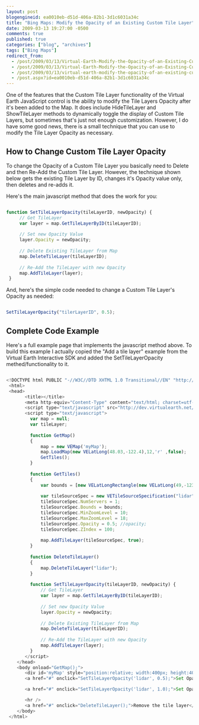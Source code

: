 ```yaml
---
layout: post
blogengineid: ea0010eb-d51d-406a-82b1-3d1c6031a34c
title: "Bing Maps: Modify the Opacity of an Existing Custom Tile Layer"
date: 2009-03-13 19:27:00 -0500
comments: true
published: true
categories: ["blog", "archives"]
tags: ["Bing Maps"]
redirect_from: 
  - /post/2009/03/13/Virtual-Earth-Modify-the-Opacity-of-an-Existing-Custom-Tile-Layer.aspx
  - /post/2009/03/13/Virtual-Earth-Modify-the-Opacity-of-an-Existing-Custom-Tile-Layer
  - /post/2009/03/13/virtual-earth-modify-the-opacity-of-an-existing-custom-tile-layer
  - /post.aspx?id=ea0010eb-d51d-406a-82b1-3d1c6031a34c
---
```

<!-- more -->

One of the features that the Custom Tile Layer functionality of the Virtual Earth JavaScript control is the ability to modify the Tile Layers Opacity after it's been added to the Map. It does include HideTileLayer and ShowTileLayer methods to dynamically toggle the display of Custom Tile Layers, but sometimes that's just not enough customization. However, I do have some good news, there is a small technique that you can use to modify the Tile Layer Opacity as necessary.

## How to Change Custom Tile Layer Opacity

To change the Opacity of a Custom Tile Layer you basically need to Delete and then Re-Add the Custom Tile Layer. However, the technique shown below gets the existing Tile Layer by ID, changes it's Opacity value only, then deletes and re-adds it.

Here's the main javascript method that does the work for you:

```javascript

function SetTileLayerOpacity(tileLayerID, newOpacity) {
     // Get TileLayer
     var layer = map.GetTileLayerByID(tileLayerID);
 
     // Set new Opacity Value
     layer.Opacity = newOpacity;
 
     // Delete Existing TileLayer from Map
     map.DeleteTileLayer(tileLayerID);
     
     // Re-Add the TileLayer with new Opacity
     map.AddTileLayer(layer);
 }

```

And, here's the simple code needed to change a Custom Tile Layer's Opacity as needed:

```javascript

SetTileLayerOpacity("tilerLayerID", 0.5);

```

## Complete Code Example

Here's a full example page that implements the javascript method above. To build this example I actually copied the "Add a tile layer" example from the Virtual Earth Interactive SDK and added the SetTileLayerOpacity methed/functionality to it.

```javascript

<!DOCTYPE html PUBLIC "-//W3C//DTD XHTML 1.0 Transitional//EN" "http://www.w3.org/TR/xhtml1/DTD/xhtml1-transitional.dtd">
 <html>
 <head>
       <title></title>
       <meta http-equiv="Content-Type" content="text/html; charset=utf-8">
       <script type="text/javascript" src="http://dev.virtualearth.net/mapcontrol/mapcontrol.ashx?v=6.2"></script>
       <script type="text/javascript">
         var map = null;
         var tileLayer;
          
         function GetMap()
         {
             map = new VEMap('myMap');
             map.LoadMap(new VELatLong(48.03,-122.4),12,'r' ,false);
             GetTiles();
         }   
          
         function GetTiles()
         {
             var bounds = [new VELatLongRectangle(new VELatLong(49,-123),new VELatLong(47,-121))];
 
             var tileSourceSpec = new VETileSourceSpecification("lidar", "http://dev.live.com/virtualearth/sdk/layers/lidar/%4.png");
             tileSourceSpec.NumServers = 1;
             tileSourceSpec.Bounds = bounds;
             tileSourceSpec.MinZoomLevel = 10;
             tileSourceSpec.MaxZoomLevel = 18;
             tileSourceSpec.Opacity = 0.5; //opacity;
             tileSourceSpec.ZIndex = 100;
 
             map.AddTileLayer(tileSourceSpec, true);
         }
         
         function DeleteTileLayer()
         {
             map.DeleteTileLayer("lidar");
         }
         
         function SetTileLayerOpacity(tileLayerID, newOpacity) {
             // Get TileLayer
             var layer = map.GetTileLayerByID(tileLayerID);
 
             // Set new Opacity Value
             layer.Opacity = newOpacity;
 
             // Delete Existing TileLayer from Map
             map.DeleteTileLayer(tileLayerID);
             
             // Re-Add the TileLayer with new Opacity
             map.AddTileLayer(layer);
         }
       </script>
    </head>
    <body onload="GetMap();">
       <div id='myMap' style="position:relative; width:400px; height:400px;"></div>
       <a href="#" onclick="SetTileLayerOpacity('lidar', 0.5);">Set Opacity to 0.5</a>

       <a href="#" onclick="SetTileLayerOpacity('lidar', 1.0);">Set Opacity to 1.0</a>

       <hr />
       <a href="#" onclick="DeleteTileLayer();">Remove the tile layer</a>
    </body>
 </html>

```
